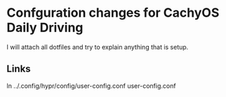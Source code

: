 # Confguration changes for CachyOS Daily Driving
I will attach all dotfiles and try to explain anything that is setup.


## Links
ln ../.config/hypr/config/user-config.conf user-config.conf

